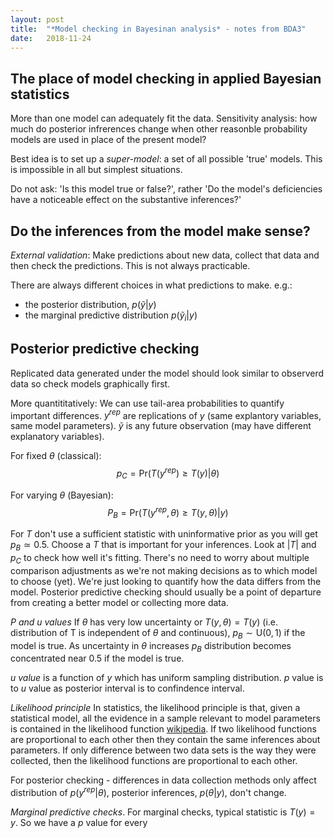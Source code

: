 ```yaml
---
layout: post
title:  "*Model checking in Bayesinan analysis* - notes from BDA3"
date:   2018-11-24
---
```


## The place of model checking in applied Bayesian statistics

More than one model can adequately fit the data. 
Sensitivity analysis: how much do posterior infrerences change when other reasonble probability models are used in place of the present model?

Best idea is to set up a *super-model*: a set of all possible 'true' models. This is impossible in all but simplest situations. 

Do not ask: 'Is this model true or false?', rather 'Do the model's deficiencies have a noticeable effect on the substantive inferences?'

## Do the inferences from the model make sense?

*External validation*: Make predictions about new data, collect that data and then check the predictions.  This is not always practicable.  

There are always different choices in what predictions to make. e.g.:

* the posterior distribution, $p(\tilde{y} | y)$
* the marginal predictive distribution $p(\tilde{y}_i | y)$

## Posterior predictive checking

Replicated data generated under the model should look similar to observerd data  so check models graphically first. 

More quantititatively: We can use tail-area probabilities to quantify important differences.  $y^{rep}$ are replications of $y$ (same explantory variables, same model parameters).  $\tilde{y}$ is any future observation (may have different explanatory variables). 

For fixed $\theta$ (classical):
$$
p_C = \mathrm{Pr}(T(y^{rep})\ge T(y)|\theta)
$$

For varying $\theta$ (Bayesian):
$$
P_B = \mathrm{Pr}(T(y^{rep}, \theta)\ge T(y, \theta)|y)
$$

For $T$ don't use a sufficient statistic with uninformative prior as you will get $p_B \simeq 0.5$. Choose a $T$ that is important for your inferences. Look at $|T|$ and $p_C$ to check how well it's fitting.  There's no need to worry about multiple comparison adjustments as we're not making decisions as to which model to choose (yet).  We're just looking to quantify how the data differs from the model. Posterior predictive checking should usually be a point of departure from creating a better model or collecting more data. 

*P and u values* If $\theta$ has very low uncertainty or $T(y,\theta) = T(y)$ (i.e. distribution of T is independent of $\theta$ and continuous), $p_B \sim \mathrm{U}(0,1)$ if the model is true. As uncertainty in $\theta$ increases $p_B$ distribution becomes concentrated near 0.5 if the model is true. 

*u value* is a function of $y$ which has uniform sampling distribution. $p$ value is to $u$ value as posterior interval is to confindence interval.  

*Likelihood principle* In statistics, the likelihood principle is that, given a statistical model, all the evidence in a sample relevant to model parameters is contained in the likelihood function [wikipedia](https://en.wikipedia.org/wiki/Likelihood_principle).  If two likelihood functions are proportional to each other then they contain the same inferences about parameters.  If only difference between two data sets is the way they were collected, then the likelihood functions are proportional to each other.  

For posterior checking - differences in data collection methods only affect distribution of $p(y^{rep}|\theta)$, posterior inferences, $p(\theta|y)$, don't change. 

*Marginal predictive checks*. For marginal checks, typical statistic is $T(y) = y$. So we have a $p$ value for every 









